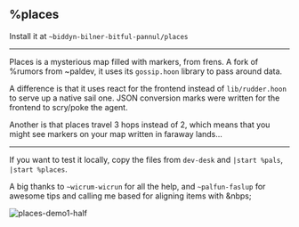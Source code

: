 ## %places

Install it at `~biddyn-bilner-bitful-pannul/places`

---
Places is a mysterious map filled with markers, from frens. 
A fork of %rumors from ~paldev, it uses its `gossip.hoon` library to pass around data. 

A difference is that it uses react for the frontend instead of `lib/rudder.hoon` to serve up a native sail one. JSON conversion marks were written for the frontend to scry/poke the agent.  

Another is that places travel 3 hops instead of 2, which means that you might see markers on your map written in faraway lands...

---
If you want to test it locally, copy the files from `dev-desk` and `|start %pals`, `|start %places`.

A big thanks to `~wicrum-wicrun` for all the help, and `~palfun-faslup` for awesome tips and calling me based for aligning items with &nbps;

![places-demo1-half](https://user-images.githubusercontent.com/109035169/214065127-7f56882b-8e33-41a0-87b8-1fa50e28367b.png)
